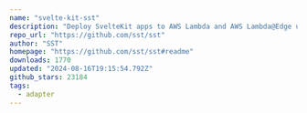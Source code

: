 ```yaml
---
name: "svelte-kit-sst"
description: "Deploy SvelteKit apps to AWS Lambda and AWS Lambda@Edge using SST."
repo_url: "https://github.com/sst/sst"
author: "SST"
homepage: "https://github.com/sst/sst#readme"
downloads: 1770
updated: "2024-08-16T19:15:54.792Z"
github_stars: 23184
tags: 
  - adapter
---
```

